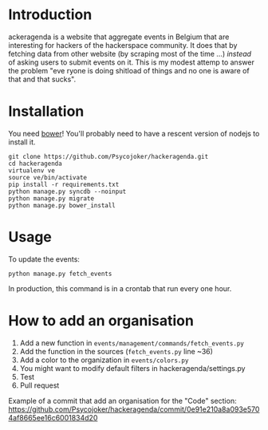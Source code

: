 Introduction
============

ackeragenda is a website that aggregate events in Belgium that are interesting
for hackers of the hackerspace community. It does that by fetching data from
other website (by scraping most of the time ...) *instead* of asking users to
submit events on it. This is my modest attemp to answer the problem "eve ryone
is doing shitload of things and no one is aware of that and that sucks".

Installation
============

You need [bower](http://bower.io/)! You'll probably need to have a rescent version of nodejs to install it.

    git clone https://github.com/Psycojoker/hackeragenda.git
    cd hackeragenda
    virtualenv ve
    source ve/bin/activate
    pip install -r requirements.txt
    python manage.py syncdb --noinput
    python manage.py migrate
    python manage.py bower_install

Usage
=====

To update the events:

    python manage.py fetch_events

In production, this command is in a crontab that run every one hour.

How to add an organisation
==========================

1. Add a new function in `events/management/commands/fetch_events.py`
2. Add the function in the sources (`fetch_events.py` line ~36)
3. Add a color to the organization in `events/colors.py`
4. You might want to modify default filters in hackeragenda/settings.py
5. Test
6. Pull request

Example of a commit that add an organisation for the "Code" section: https://github.com/Psycojoker/hackeragenda/commit/0e91e210a8a093e5704af8665ee16c6001834d20
